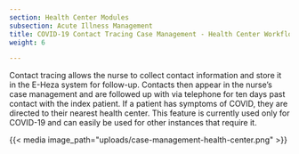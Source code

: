 ```yaml
---
section: Health Center Modules
subsection: Acute Illness Management
title: COVID-19 Contact Tracing Case Management - Health Center Workflow
weight: 6

---
```

Contact tracing allows the nurse to collect contact information and store it in the E-Heza system for follow-up. Contacts then appear in the nurse’s case management and are followed up with via telephone for ten days past contact with the index patient. If a patient has symptoms of COVID, they are directed to their nearest health center. This feature is currently used only for COVID-19 and can easily be used for other instances that require it.

{{< media image_path="uploads/case-management-health-center.png" >}}